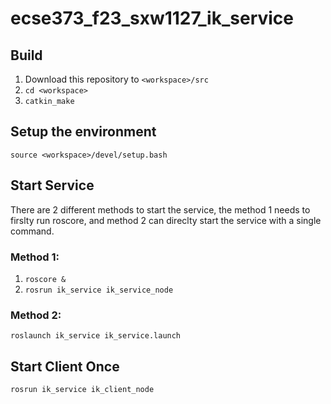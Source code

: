 # ecse373_f23_sxw1127_ik_service
## Build
1. Download this repository to `<workspace>/src`
1. `cd <workspace>`
2. `catkin_make`
## Setup the environment
`source <workspace>/devel/setup.bash`
## Start Service
There are 2 different methods to start the service, the method 1 needs to firslty run roscore, and method 2 can direclty start the service with a single command.
### Method 1:
1. `roscore &`
2. `rosrun ik_service ik_service_node`
### Method 2:
`roslaunch ik_service ik_service.launch`
## Start Client Once
`rosrun ik_service ik_client_node`
